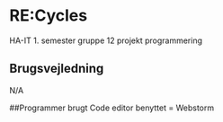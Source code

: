 # RE:Cycles
HA-IT 1. semester gruppe 12 projekt programmering
## Brugsvejledning
 N/A
 
 ##Programmer brugt
 Code editor benyttet = Webstorm
 
 ##
